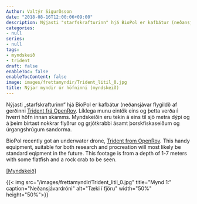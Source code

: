 ```yaml
---
Author: Valtýr Sigurðsson
date: "2018-08-16T12:00:06+09:00"
description: Nýjasti "starfskrafturinn" hjá BioPol er kafbátur (neðansjávar flygildi) af gerðinni Trident frá OpenRov! Líklega munu eintök eins og þetta verða í hverri höfn innan skamms. Myndskeiðin eru tekin á eins...
categories:
- null
series:
- null
tags:
- myndskeið
- trident
draft: false
enableToc: false
enableTocContent: false
image: images/frettamyndir/Trident_litil_0.jpg
title: Nýjar myndir úr höfninni (myndskeið)
---
```


Nýjasti „starfskrafturinn“ hjá BioPol er kafbátur (neðansjávar flygildi) af gerðinni [Trident frá OpenRov](https://www.openrov.com/). Líklega munu eintök eins og þetta verða í hverri höfn innan skamms. Myndskeiðin eru tekin á eins til sjö metra dýpi og á þeim birtast nokkrar flyðrur og grjótkrabbi ásamt þorskfiskaseiðum og úrgangshrúgum sandorma.

BioPol recently got an underwater drone, [Trident from OpenRov](https://www.openrov.com/). This handy equipment, suitable for both research and procreation will most likely be standard eqipment in the future. This footage is from a depth of 1-7 meters with some flatfish and a rock crab to be seen.

[[Myndskeið]](https://www.youtube.com/watch?v=iy3V3PKN0w0 "Myndskeið")

{{< img src="/images/frettamyndir/Trident_litil_0.jpg" title="Mynd 1:" caption="Neðansjávardróni" alt="Tæki í fjöru" width="50%" height="50%">}}


